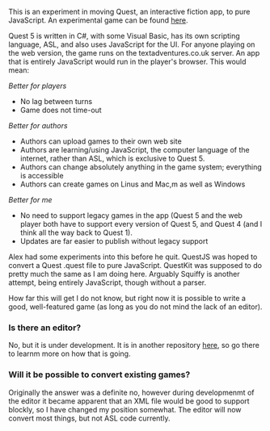 This is an experiment in moving Quest, an interactive fiction app, to pure JavaScript. An experimental game can be found [here](http://textadventures.co.uk/games/view/48pkf40on0soigganjtatq/first-steps).

Quest 5 is written in C#, with some Visual Basic, has its own scripting language, ASL, and also uses JavaScript for the UI. For anyone playing on the web version, the game runs on the textadventures.co.uk server. An app that is entirely JavaScript would run in the player's browser. This would mean:

_Better for players_
* No lag between turns
* Game does not time-out

_Better for authors_
* Authors can upload games to their own web site
* Authors are learning/using JavaScript, the computer language of the internet, rather than ASL, which is exclusive to Quest 5.
* Authors can change absolutely anything in the game system; everything is accessible
* Authors can create games on Linus and Mac,m as well as Windows

_Better for me_
* No need to support legacy games in the app (Quest 5 and the web player both have to support every version of Quest 5, and Quest 4 (and I think all the way back to Quest 1).
* Updates are far easier to publish without legacy support

Alex had some experiments into this before he quit. QuestJS was hoped to convert a Quest .quest file to pure JavaScript. QuestKit was supposed to do pretty much the same as I am doing here. Arguably Squiffy is another attempt, being entirely JavaScript, though without a parser.

How far this will get I do not know, but right now it is possible to write a good, well-featured game (as long as you do not mind the lack of an editor).


### Is there an editor?

No, but it is under development. It is in another repository [here](https://github.com/ThePix/QEdit/wiki), so go there to learnm more on how that is going.


### Will it be possible to convert existing games?

Originally the answer was a definite no, however during developmenmt of the editor it became apparent that an XML file would be good to support blockly, so I have changed my position somewhat. The editor will now convert most things, but not ASL code currently.
